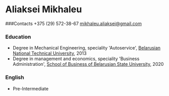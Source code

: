 # Aliaksei Mikhaleu
###Contacts
+375 (29) 572-38-67 mikhaleu.aliaksei@gmail.com
### Education
* Degree in Mechanical Engineering, speciality 'Autoservice', [Belarusian
National Technical University](http://www.bntu.by/), 2013
* Degree in management and economics, speciality 'Business Administration', [School of Business of Belarusian State University](http://www.sbmt.bsu.by/), 2020
### English
* Pre-Intermediate